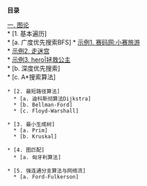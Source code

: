 **目录**

  [一. 图论](https://github.com/Choven-Meng/Algorithms/tree/master/Exercises/GRAPH)    
    * [1. 基本遍历]    
      * [a. 广度优先搜索BFS] 
        * [示例1. 赛码网:小赛旅游](https://github.com/Choven-Meng/Algorithms/blob/master/Exercises/GRAPH/BFS.md#示例1-赛码网小赛旅游)  
        * [示例2. 走迷宫](https://github.com/Choven-Meng/Algorithms/blob/master/Exercises/GRAPH/BFS.md#示例2-走迷宫)  
        * [示例3. hero|拯救公主](https://github.com/Choven-Meng/Algorithms/blob/master/Exercises/GRAPH/BFS.md#示例3-hero--拯救公主)  
      * [b. 深度优先搜索]    
      * [c. A*搜索算法]
      
    * [2. 最短路径算法]   
      * [a. 迪科斯彻算法Dijkstra]   
      * [b. Bellman-Ford]   
      * [c. Floyd-Warshall]  
      
    * [3. 最小生成树]   
      * [a. Prim]   
      * [b. Kruskal]   
      
    * [4. 图匹配]   
      * [a. 匈牙利算法]   
      
    * [5. 强连通分支算法与网络流]   
      * [a. Ford-Fulkerson]

